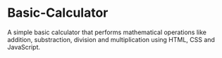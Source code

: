 # Basic-Calculator
A simple basic calculator that performs mathematical operations like addition, substraction, division and multiplication using HTML, CSS and JavaScript.

